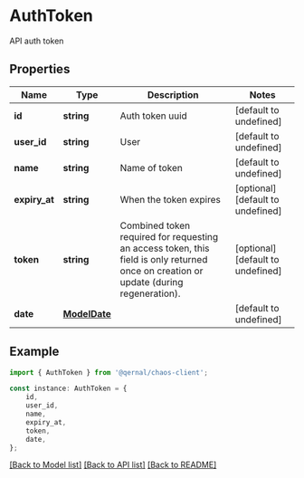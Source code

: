 # AuthToken

API auth token

## Properties

Name | Type | Description | Notes
------------ | ------------- | ------------- | -------------
**id** | **string** | Auth token uuid | [default to undefined]
**user_id** | **string** | User | [default to undefined]
**name** | **string** | Name of token | [default to undefined]
**expiry_at** | **string** | When the token expires | [optional] [default to undefined]
**token** | **string** | Combined token required for requesting an access token, this field is only returned once on creation or update (during regeneration). | [optional] [default to undefined]
**date** | [**ModelDate**](ModelDate.md) |  | [default to undefined]

## Example

```typescript
import { AuthToken } from '@qernal/chaos-client';

const instance: AuthToken = {
    id,
    user_id,
    name,
    expiry_at,
    token,
    date,
};
```

[[Back to Model list]](../README.md#documentation-for-models) [[Back to API list]](../README.md#documentation-for-api-endpoints) [[Back to README]](../README.md)
